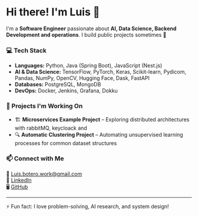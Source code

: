 # Hi there! I'm Luis 👋

I'm a **Software Engineer** passionate about **AI, Data Science, Backend Development and operations**. I build public projects sometimes 🚀

### 💻 Tech Stack
- **Languages:** Python, Java (Spring Boot), JavaScript (Nest.js)  
- **AI & Data Science:** TensorFlow, PyTorch, Keras, Scikit-learn, Pydicom, Pandas, NumPy, OpenCV, Hugging Face, Dask, FastAPI  
- **Databases:** PostgreSQL, MongoDB  
- **DevOps:** Docker, Jenkins, Grafana, Dokku  

### 🔬 Projects I'm Working On  
- 🏗️ **Microservices Example Project** – Exploring distributed architectures with rabbitMQ, keycloack and 
- 🔍 **Automatic Clustering Project** – Automating unsupervised learning processes for common dataset structures    

### 📫 Connect with Me
📧 [Luis.botero.work@gmail.com](mailto:Luis.botero.work@gmail.com)  
🔗 [LinkedIn](https://www.linkedin.com/in/luis-fernando-botero/)  
🖥️ [GitHub](https://github.com/yourgithub)  

---
⚡ Fun fact: I love problem-solving, AI research, and system design!
